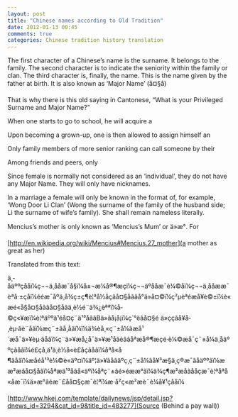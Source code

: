 ```yaml
---
layout: post
title: "Chinese names according to Old Tradition"
date: 2012-01-13 00:45
comments: true
categories: Chinese tradition history translation
---
```


The first character of a Chinese’s name is the surname. It belongs to the family. The second character is to indicate the seniority within the family or clan. The third character is, finally, the name. This is the name given by the father at birth. It is also known as ‘Major Name’ (å¤§å)


That is why there is this old saying in Cantonese, “What is your Privileged Surname and Major Name?”


When one starts to go to school, he will acquire a 


Upon becoming a grown-up, one is then allowed to assign himself an 


Only family members of more senior ranking can call someone by their 


Among friends and peers, only 


Since female is normally not considered as an ‘individual’,  they do not have any Major Name. They will only have nicknames. 


In a marriage a female will only be known in the format of, for example, ‘Wong Door Li Clan’ (Wong the surname of the family of the husband side; Li the surname of wife’s family). She shall remain nameless literally.


Mencius’s mother is only known as ‘Mencius’s Mum’ or ä»æ°. For 

[http://en.wikipedia.org/wiki/Mencius#Mencius.27_mother](a mother as great as her)


Translated from this text:


ä¸­åäººçåå­ï¼ç¬¬ä¸åå­æ¯å§ï¼å±¬æ¼å®¶æçï¼ç¬¬äºåå­æ¯è¼©åï¼ç¬¬ä¸åå­ææ¯èªå·±çåï¼ééæ¯åºä¸å¾ç±ç¶è¦ªå½åçãå¤§åããå°ä»å¤©ï¼ç²µèªéæå¥è©±ï¼è«æé«å§å¤§åããå¤§åãä¸è½é¨ä¾¿èªªï¼å­©ç«¥æï¼è¦ªäººä¹éå¤ç¨ä¹³åââBä»ãå¡å¡ï¼ç´°èãå¤§é ­ä»ç­ç­ãå¥å­¸èµ·ãè¨åãï¼æç¨±ãå­¸åãï¼ï¼ä¾èå¸«ç¨±å¼ãæå¹´æå¯ä»¥èµ·ãå­ãï¼ç¨ä»¥æå¿å¯ä»¥æ¹åãèããåªæå®¶æçé·è¼©æå¯ç¨±å¼ä¸åäººçãåãï¼é£çå¸ä¹ä¸è½å«è£å­çãåãï¼åªå«å¶ãå­ãï¼æåéå¹³è¼©è«äº¤ï¼äº¦ä»¥ãå­ãäºç¸ç¨±å¼ãå¥³æ§ä¸ç®æ¯ãåäººãï¼ææ²æãå¤§åãï¼åªæä¹³åãå«äºï¼åªç¨±ãé»éææ°ãï¼ä¾ç¶æ²æåãå­å­çæ¯è¦ªåªå«å­æ¯ï¼ä»æ°ãéæ¨£åå¤§çæ¯è¦ªï¼æ­·å²ç«æ²æè¨è¼å¥¹çåå­ï¼

[http://www.hkej.com/template/dailynews/jsp/detail.jsp?dnews_id=3294&cat_id=9&title_id=483277](Source (Behind a pay wall))


